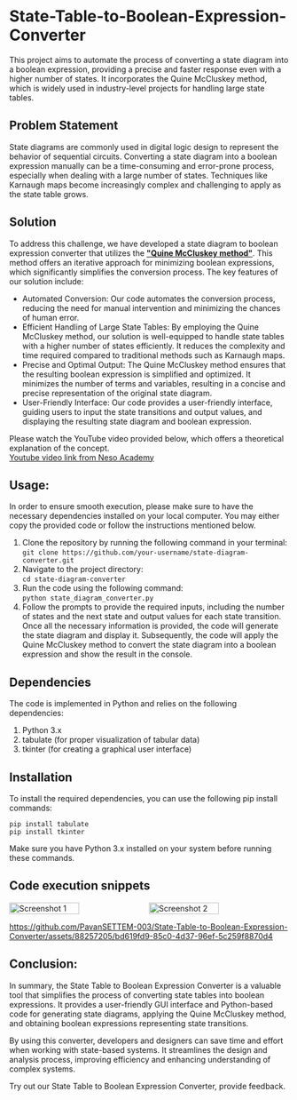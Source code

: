 # State-Table-to-Boolean-Expression-Converter

This project aims to automate the process of converting a state diagram into a boolean expression, providing a precise
and faster response even with a higher number of states. It incorporates the Quine McCluskey method, which is widely
used in industry-level projects for handling large state tables.

<h2>Problem Statement</h2>
State diagrams are commonly used in digital logic design to represent the behavior of sequential circuits. Converting a
state diagram into a boolean expression manually can be a time-consuming and error-prone process, especially when
dealing with a large number of states. Techniques like Karnaugh maps become increasingly complex and challenging to
apply as the state table grows.

<h2>Solution</h2>
To address this challenge, we have developed a state diagram to boolean expression converter that utilizes the 
<b><u>"Quine McCluskey method"</u></b>. This method offers an iterative approach for minimizing boolean expressions, which significantly
simplifies the conversion process. The key features of our solution include:


<ul>
    <li>Automated Conversion: Our code automates the conversion process, reducing the need for manual intervention and
        minimizing the chances of human error.
    </li>
    <li>Efficient Handling of Large State Tables: By employing the Quine McCluskey method, our solution is well-equipped
        to handle state tables with a higher number of states efficiently. It reduces the complexity and time required
        compared to traditional methods such as Karnaugh maps.
    </li>
    <li>Precise and Optimal Output: The Quine McCluskey method ensures that the resulting boolean expression is
        simplified and optimized. It minimizes the number of terms and variables, resulting in a concise and precise
        representation of the original state diagram.
    </li>
    <li>User-Friendly Interface: Our code provides a user-friendly interface, guiding users to input the state
        transitions and output values, and displaying the resulting state diagram and boolean expression.</li>
</ul>

Please watch the YouTube video provided below, which offers a theoretical explanation of the concept.<br>
<a href="https://youtu.be/NbON135lf60" target="">Youtube video link from Neso Academy</a>

<h2>Usage:</h2>
In order to ensure smooth execution, please make sure to have the necessary dependencies installed on your local
computer. You may either copy the provided code or follow the instructions mentioned below.
<p></p>
<ol>
    <li>Clone the repository by running the following command in your terminal:<br>
        <code>git clone https://github.com/your-username/state-diagram-converter.git</code>
    </li>
    <li>
        Navigate to the project directory:<br>
        <code>cd state-diagram-converter</code>
    </li>
    <li>
        Run the code using the following command:<br>
        <code>python state_diagram_converter.py</code>
    </li>
    <li>
        Follow the prompts to provide the required inputs, including the number of states and the next state and output
        values for each state transition.
        Once all the necessary information is provided, the code will generate the state diagram and display it.
        Subsequently, the code will apply the Quine McCluskey method to convert the state diagram into a boolean
        expression and show the result in the console.
    </li>
</ol>


<h2>Dependencies</h2>
<p>The code is implemented in Python and relies on the following dependencies:</p>
<ol>
    <li>Python 3.x</li>
    <li>tabulate (for proper visualization of tabular data)</li>
    <li>tkinter (for creating a graphical user interface)</li>
</ol>

<h2>Installation</h2>
<p>To install the required dependencies, you can use the following pip install commands:</p>

<pre>
<code>pip install tabulate</code>
<code>pip install tkinter</code>
</pre>

<p>Make sure you have Python 3.x installed on your system before running these commands.</p>


<h2>Code execution snippets</h2>
<div style="display: flex;">
    <img src="https://github.com/PavanSETTEM-003/State-Table-to-Boolean-Expression-Converter/assets/88257205/b5903454-c06f-42e1-beed-cf4ed3165528" alt="Screenshot 1" style="width: 50%;">
    <img src="https://github.com/PavanSETTEM-003/State-Table-to-Boolean-Expression-Converter/assets/88257205/68f77378-0b98-4952-97f0-5a25697f0838" alt="Screenshot 2" style="width: 50%;">
</div>


https://github.com/PavanSETTEM-003/State-Table-to-Boolean-Expression-Converter/assets/88257205/bd619fd9-85c0-4d37-96ef-5c259f8870d4


<h2>Conclusion:</h2>
In summary, the State Table to Boolean Expression Converter is a valuable tool that simplifies the process of converting state tables into boolean expressions. It provides a user-friendly GUI interface and Python-based code for generating state diagrams, applying the Quine McCluskey method, and obtaining boolean expressions representing state transitions.

By using this converter, developers and designers can save time and effort when working with state-based systems. It streamlines the design and analysis process, improving efficiency and enhancing understanding of complex systems.


Try out our State Table to Boolean Expression Converter, provide feedback.
